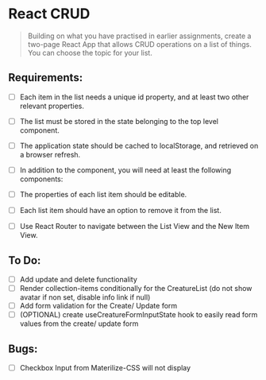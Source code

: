 # React CRUD

> Building on what you have practised in earlier assignments, create a two-page React App that allows CRUD operations on a list of things. You can choose the topic for your list.

## Requirements:

- [ ] Each item in the list needs a unique id property, and at least two other relevant properties.
- [ ] The list must be stored in the state belonging to the top level <App /> component.
- [ ] The application state should be cached to localStorage, and retrieved on a browser refresh.
- [ ] In addition to the <App /> component, you will need at least the following components:

  <AppHeader />
  <NewItemView />
  <ListView />
  <ListItem />

- [ ] The properties of each list item should be editable.
- [ ] Each list item should have an option to remove it from the list.
- [ ] Use React Router to navigate between the List View and the New Item View.

## To Do:

- [ ] Add update and delete functionality
- [ ] Render collection-items conditionally for the CreatureList (do not show avatar if non set, disable info link if null)
- [ ] Add form validation for the Create/ Update form
- [ ] (OPTIONAL) create useCreatureFormInputState hook to easily read form values from the create/ update form

## Bugs:

- [ ] Checkbox Input from Materilize-CSS will not display
